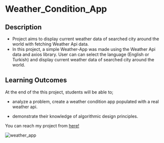 # Weather_Condition_App 

## Description
- Project aims to display current weather data of searched city around the world with fetching Weather Api data.
- In this project, a simple Weather-App was made using the
                  Weather Api data and axios library. User can can select the
                  language (English or Turkish) and display current weather data
                  of searched city around the world.

## Learning Outcomes

At the end of the this project, students will be able to;

- analyze a problem, create a weather condition app populated with a real weather api.

- demonstrate their knowledge of algorithmic design principles.

You can reach my project from [here!](https://colorful-weather.netlify.app/)

![weather_app](https://user-images.githubusercontent.com/98649983/174458042-c6e0073a-683d-42be-8d02-e34576e30332.jpg)


